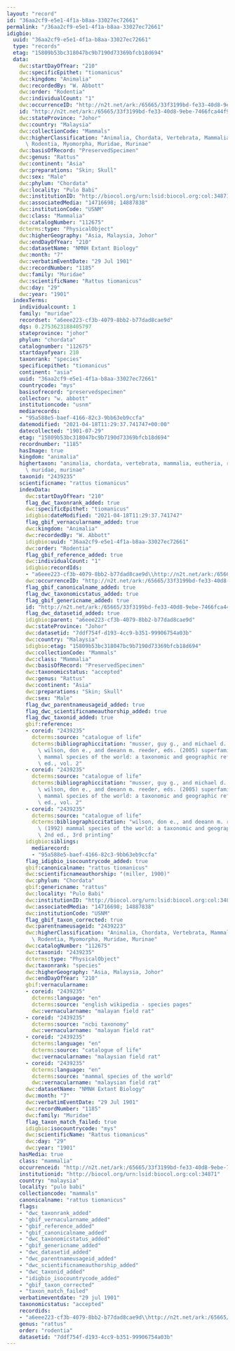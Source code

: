 ```yaml
---
layout: "record"
id: "36aa2cf9-e5e1-4f1a-b8aa-33027ec72661"
permalink: "/36aa2cf9-e5e1-4f1a-b8aa-33027ec72661"
idigbio:
  uuid: "36aa2cf9-e5e1-4f1a-b8aa-33027ec72661"
  type: "records"
  etag: "15809b53bc318047bc9b7190d73369bfcb18d694"
  data:
    dwc:startDayOfYear: "210"
    dwc:specificEpithet: "tiomanicus"
    dwc:kingdom: "Animalia"
    dwc:recordedBy: "W. Abbott"
    dwc:order: "Rodentia"
    dwc:individualCount: "1"
    dwc:occurrenceID: "http://n2t.net/ark:/65665/33f3199bd-fe33-40d8-9ebe-7466fca44f93"
    id: "http://n2t.net/ark:/65665/33f3199bd-fe33-40d8-9ebe-7466fca44f93"
    dwc:stateProvince: "Johor"
    dwc:country: "Malaysia"
    dwc:collectionCode: "Mammals"
    dwc:higherClassification: "Animalia, Chordata, Vertebrata, Mammalia, Eutheria,\
      \ Rodentia, Myomorpha, Muridae, Murinae"
    dwc:basisOfRecord: "PreservedSpecimen"
    dwc:genus: "Rattus"
    dwc:continent: "Asia"
    dwc:preparations: "Skin; Skull"
    dwc:sex: "Male"
    dwc:phylum: "Chordata"
    dwc:locality: "Pulo Babi"
    dwc:institutionID: "http://biocol.org/urn:lsid:biocol.org:col:34871"
    dwc:associatedMedia: "14716698; 14887838"
    dwc:institutionCode: "USNM"
    dwc:class: "Mammalia"
    dwc:catalogNumber: "112675"
    dcterms:type: "PhysicalObject"
    dwc:higherGeography: "Asia, Malaysia, Johor"
    dwc:endDayOfYear: "210"
    dwc:datasetName: "NMNH Extant Biology"
    dwc:month: "7"
    dwc:verbatimEventDate: "29 Jul 1901"
    dwc:recordNumber: "1185"
    dwc:family: "Muridae"
    dwc:scientificName: "Rattus tiomanicus"
    dwc:day: "29"
    dwc:year: "1901"
  indexTerms:
    individualcount: 1
    family: "muridae"
    recordset: "a6eee223-cf3b-4079-8bb2-b77dad8cae9d"
    dqs: 0.2753623188405797
    stateprovince: "johor"
    phylum: "chordata"
    catalognumber: "112675"
    startdayofyear: 210
    taxonrank: "species"
    specificepithet: "tiomanicus"
    continent: "asia"
    uuid: "36aa2cf9-e5e1-4f1a-b8aa-33027ec72661"
    countrycode: "mys"
    basisofrecord: "preservedspecimen"
    collector: "w. abbott"
    institutioncode: "usnm"
    mediarecords:
    - "95a588e5-baef-4166-82c3-9bb63eb9ccfa"
    datemodified: "2021-04-18T11:29:37.741747+00:00"
    datecollected: "1901-07-29"
    etag: "15809b53bc318047bc9b7190d73369bfcb18d694"
    recordnumber: "1185"
    hasImage: true
    kingdom: "animalia"
    highertaxon: "animalia, chordata, vertebrata, mammalia, eutheria, rodentia, myomorpha,\
      \ muridae, murinae"
    taxonid: "2439235"
    scientificname: "rattus tiomanicus"
    indexData:
      dwc:startDayOfYear: "210"
      flag_dwc_taxonrank_added: true
      dwc:specificEpithet: "tiomanicus"
      idigbio:dateModified: "2021-04-18T11:29:37.741747"
      flag_gbif_vernacularname_added: true
      dwc:kingdom: "Animalia"
      dwc:recordedBy: "W. Abbott"
      idigbio:uuid: "36aa2cf9-e5e1-4f1a-b8aa-33027ec72661"
      dwc:order: "Rodentia"
      flag_gbif_reference_added: true
      dwc:individualCount: "1"
      idigbio:recordIds:
      - "a6eee223-cf3b-4079-8bb2-b77dad8cae9d\\http://n2t.net/ark:/65665/33f3199bd-fe33-40d8-9ebe-7466fca44f93"
      dwc:occurrenceID: "http://n2t.net/ark:/65665/33f3199bd-fe33-40d8-9ebe-7466fca44f93"
      flag_gbif_canonicalname_added: true
      flag_dwc_taxonomicstatus_added: true
      flag_gbif_genericname_added: true
      id: "http://n2t.net/ark:/65665/33f3199bd-fe33-40d8-9ebe-7466fca44f93"
      flag_dwc_datasetid_added: true
      idigbio:parent: "a6eee223-cf3b-4079-8bb2-b77dad8cae9d"
      dwc:stateProvince: "Johor"
      dwc:datasetid: "7ddf754f-d193-4cc9-b351-99906754a03b"
      dwc:country: "Malaysia"
      idigbio:etag: "15809b53bc318047bc9b7190d73369bfcb18d694"
      dwc:collectionCode: "Mammals"
      dwc:class: "Mammalia"
      dwc:basisOfRecord: "PreservedSpecimen"
      dwc:taxonomicstatus: "accepted"
      dwc:genus: "Rattus"
      dwc:continent: "Asia"
      dwc:preparations: "Skin; Skull"
      dwc:sex: "Male"
      flag_dwc_parentnameusageid_added: true
      flag_dwc_scientificnameauthorship_added: true
      flag_dwc_taxonid_added: true
      gbif:reference:
      - coreid: "2439235"
        dcterms:source: "catalogue of life"
        dcterms:bibliographiccitation: "musser, guy g., and michael d. carleton /\
          \ wilson, don e., and deeann m. reeder, eds. (2005) superfamily muroidea:\
          \ mammal species of the world: a taxonomic and geographic reference, 3rd\
          \ ed., vol. 2"
      - coreid: "2439235"
        dcterms:source: "catalogue of life"
        dcterms:bibliographiccitation: "musser, guy g., and michael d. carleton /\
          \ wilson, don e., and deeann m. reeder, eds. (2005) superfamily muroidea:\
          \ mammal species of the world: a taxonomic and geographic reference, 3rd\
          \ ed., vol. 2"
      - coreid: "2439235"
        dcterms:source: "catalogue of life"
        dcterms:bibliographiccitation: "wilson, don e., and deeann m. reeder, eds.\
          \ (1992) mammal species of the world: a taxonomic and geographic reference,\
          \ 2nd ed., 3rd printing"
      idigbio:siblings:
        mediarecord:
        - "95a588e5-baef-4166-82c3-9bb63eb9ccfa"
      flag_idigbio_isocountrycode_added: true
      gbif:canonicalname: "rattus tiomanicus"
      dwc:scientificnameauthorship: "(miller, 1900)"
      dwc:phylum: "Chordata"
      gbif:genericname: "rattus"
      dwc:locality: "Pulo Babi"
      dwc:institutionID: "http://biocol.org/urn:lsid:biocol.org:col:34871"
      dwc:associatedMedia: "14716698; 14887838"
      dwc:institutionCode: "USNM"
      flag_gbif_taxon_corrected: true
      dwc:parentnameusageid: "2439223"
      dwc:higherClassification: "Animalia, Chordata, Vertebrata, Mammalia, Eutheria,\
        \ Rodentia, Myomorpha, Muridae, Murinae"
      dwc:catalogNumber: "112675"
      dwc:taxonid: "2439235"
      dcterms:type: "PhysicalObject"
      dwc:taxonrank: "species"
      dwc:higherGeography: "Asia, Malaysia, Johor"
      dwc:endDayOfYear: "210"
      gbif:vernacularname:
      - coreid: "2439235"
        dcterms:language: "en"
        dcterms:source: "english wikipedia - species pages"
        dwc:vernacularname: "malayan field rat"
      - coreid: "2439235"
        dcterms:source: "ncbi taxonomy"
        dwc:vernacularname: "malayan field rat"
      - coreid: "2439235"
        dcterms:language: "en"
        dcterms:source: "catalogue of life"
        dwc:vernacularname: "malaysian field rat"
      - coreid: "2439235"
        dcterms:language: "en"
        dcterms:source: "mammal species of the world"
        dwc:vernacularname: "malaysian field rat"
      dwc:datasetName: "NMNH Extant Biology"
      dwc:month: "7"
      dwc:verbatimEventDate: "29 Jul 1901"
      dwc:recordNumber: "1185"
      dwc:family: "Muridae"
      flag_taxon_match_failed: true
      idigbio:isocountrycode: "mys"
      dwc:scientificName: "Rattus tiomanicus"
      dwc:day: "29"
      dwc:year: "1901"
    hasMedia: true
    class: "mammalia"
    occurrenceid: "http://n2t.net/ark:/65665/33f3199bd-fe33-40d8-9ebe-7466fca44f93"
    institutionid: "http://biocol.org/urn:lsid:biocol.org:col:34871"
    country: "malaysia"
    locality: "pulo babi"
    collectioncode: "mammals"
    canonicalname: "rattus tiomanicus"
    flags:
    - "dwc_taxonrank_added"
    - "gbif_vernacularname_added"
    - "gbif_reference_added"
    - "gbif_canonicalname_added"
    - "dwc_taxonomicstatus_added"
    - "gbif_genericname_added"
    - "dwc_datasetid_added"
    - "dwc_parentnameusageid_added"
    - "dwc_scientificnameauthorship_added"
    - "dwc_taxonid_added"
    - "idigbio_isocountrycode_added"
    - "gbif_taxon_corrected"
    - "taxon_match_failed"
    verbatimeventdate: "29 jul 1901"
    taxonomicstatus: "accepted"
    recordids:
    - "a6eee223-cf3b-4079-8bb2-b77dad8cae9d\\http://n2t.net/ark:/65665/33f3199bd-fe33-40d8-9ebe-7466fca44f93"
    genus: "rattus"
    order: "rodentia"
    datasetid: "7ddf754f-d193-4cc9-b351-99906754a03b"
---
```

